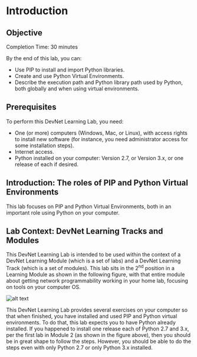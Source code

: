 # Introduction

## Objective

Completion Time: 30 minutes

By the end of this lab, you can:

-   Use PIP to install and import Python libraries.
-   Create and use Python Virtual Environments.
-   Describe the execution path and Python library path used by Python, both globally and when using virtual environments.

## Prerequisites

To perform this DevNet Learning Lab, you need:

-   One (or more) computers (Windows, Mac, or Linux), with access rights to install new software (for instance, you need administrator access for some installation steps).
-   Internet access.
-   Python installed on your computer: Version 2.7, or Version 3.x, or one release of each if desired.

## Introduction: The roles of PIP and Python Virtual Environments

This lab focuses on PIP and Python Virtual Environments, both in an important role using Python on your computer.

## Lab Context: DevNet Learning Tracks and Modules

This DevNet Learning Lab is intended to be used within the context of a DevNet Learning Module (which is a set of labs) and a DevNet Learning Track (which is a set of modules). This lab sits in the 2<sup>nd</sup> position in a Learning Module as shown in the following figure, with that entire module about getting network programmability working in your home lab, focusing on tools on your computer OS.

![alt text](/posts/files/02-pip-ve-02-home-lab-pip-virtual-environment/assets/images/desktop-2-01.png)

This DevNet Learning Lab provides several exercises on your computer so that when finished, you have installed and used PIP and Python virtual environments. To do that, this lab expects you to have Python already installed. If you happened to install one release each of Python 2.7 and 3.x, per the first lab in Module 2 (as shown in the figure above), then you should be in great shape to follow the steps. However, you should be able to do the steps even with only Python 2.7 or only Python 3.x installed.
